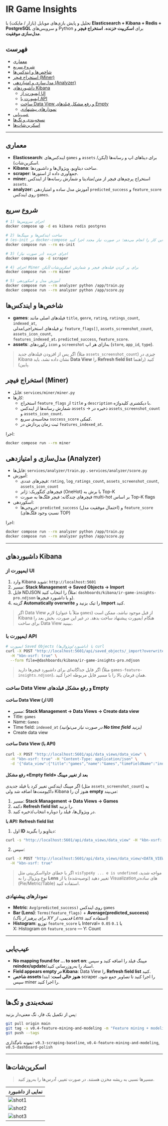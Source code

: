 <!-- ./README.md -->
# IR Game Insights

تحلیل و پایش بازی‌های موبایل (بازار / مایکت) با **Elasticsearch + Kibana + Redis + PostgreSQL** و سرویس‌های Python برای **اسکریپت خزنده**، **استخراج فیچر** و **مدل‌سازی موفقیت**.

## فهرست
- [معماری](#معماری)
- [شروع سریع](#شروع-سریع)
- [شاخص‌ها و ایندکس‌ها](#شاخصها-و-ایندکسها)
- [استخراج فیچر (Miner)](#استخراج-فیچر-miner)
- [مدل‌سازی و امتیازدهی (Analyzer)](#مدلسازی-و-امتیازدهی-analyzer)
- [داشبوردهای Kibana](#داشبوردهای-kibana)
  - [ایمپورت از UI](#ایمپورت-از-ui)
  - [ایمپورت با API](#ایمپورت-با-api)
  - [ساخت Data View و رفع مشکل فیلدهای Empty](#ساخت-data-view-و-رفع-مشکل-فیلدهای-empty)
  - [نمودارهای پیشنهادی](#نمودارهای-پیشنهادی)
- [عیب‌یابی](#عیبیابی)
- [نسخه‌بندی و تگ‌ها](#نسخهبندی-و-تگها)
- [اسکرین‌شات‌ها](#اسکرینشاتها)

---

## معماری
- **Elasticsearch**: ایندکس‌های `games` و `assets` برای دیتاهای اپ و رسانه‌ها (آیکن/اسکرین‌شات).  
- **Kibana**: ساخت دیتاوِیو، ویژوال‌ها و داشبوردها.  
- **scraper**: جمع‌آوری داده از استورها.  
- **miner**: استخراج پرچم‌های فیچر از متن/متادیتا و شمارش رسانه‌ها از ایندکس `assets`.  
- **analyzer**: آموزش مدل ساده و امتیازدهی `predicted_success` و `feature_score` روی ایندکس `games`.

## شروع سریع
```bash
# 1) اجرای سرویس‌ها
docker compose up -d es kibana redis postgres

# 2) ساخت ایندکس‌ها و مپینگ‌ها
# (es-init در docker-compose این کار را انجام می‌دهد؛ در صورت نیاز مجدد اجرا کنید)
docker compose run --rm es-init

# 3) اجرای خزنده (در صورت نیاز)
docker compose up -d scraper

# 4) اجرای Miner برای پر کردن فیلدهای فیچر و شمارش اسکرین‌شات/آیکن
docker compose run --rm miner

# 5) آموزش مدل و اسکوردهی
docker compose run --rm analyzer python /app/train.py
docker compose run --rm analyzer python /app/score.py
```

## شاخص‌ها و ایندکس‌ها
- **games**: فیلدهای اصلی مانند `title`, `genre`, `rating`, `ratings_count`, `indexed_at`,  
  و فیلدهای استخراجی/مدلی: `feature_flags[]`, `assets_screenshot_count`, `assets_icon_count`,  
  `features_indexed_at`، `predicted_success`, `feature_score`.
- **assets**: رکوردهای `icon` و `screenshot` به‌ازای هر اپ (`store`, `app_id`, `type`).

> اگر پس از افزودن فیلدهای جدید (مثلاً `assets_screenshot_count`) چیزی در Kibana نشان داده نشد،
> باید **Data View** را **Refresh field list** کنید (راهنما پایین).

## استخراج فیچر (Miner)
- فایل: `services/miner/miner.py`
- کارها:
  - استخراج `feature_flags` از `title` و `description` با دیکشنری کلیدواژه.
  - شمارش رسانه‌ها از ایندکس `assets` → ذخیره در `assets_screenshot_count` و `assets_icon_count`.
  - محاسبه‌ی سریع `success_score` کمکی.
  - ثبت زمان پردازش در `features_indexed_at`.

اجرا:
```bash
docker compose run --rm miner
```

## مدل‌سازی و امتیازدهی (Analyzer)
- فایل‌ها: `services/analyzer/train.py` ، `services/analyzer/score.py`
- آموزش:
  - فیچرهای عددی: `rating`, `log_ratings_count`, `assets_screenshot_count`, `assets_icon_count`
  - فیچرهای کتگوریک: ژانر (OneHot) با برش به Top-K
  - فیچرهای چندگانه: فیچر فلگ‌ها به صورت multi-hot بر اساس Top-K flags
- اسکوردهی:
  - خروجی‌ها: `predicted_success` (احتمال موفقیت مدل) و `feature_score` (نسبتِ وجود فلگ‌های TOP)

اجرا:
```bash
docker compose run --rm analyzer python /app/train.py
docker compose run --rm analyzer python /app/score.py
```

---

## داشبوردهای Kibana

### ایمپورت از UI
1. وارد Kibana شوید: `http://localhost:5601`
2. مسیر: **Stack Management → Saved Objects → Import**
3. فایل NDJSON را انتخاب کنید (مثلاً: `dashboards/kibana/ir-game-insights-pro.ndjson` و یا داشبورد فیچرها).
4. گزینه **Automatically overwrite** را تیک بزنید و **Import** کنید.

> اگر Data View لازم (مثلاً با عنوان `games`) از قبل موجود نباشد، ممکن است Kibana هنگام ایمپورت پیشنهاد ساخت بدهد.
> در غیر این صورت، بخش بعد را برای ساخت Data View ببینید.

### ایمپورت با API
```bash
# ایمپورت Saved Objects (داشبورد/ویژوال‌ها) با curl
curl -X POST "http://localhost:5601/api/saved_objects/_import?overwrite=true" \
  -H "kbn-xsrf: true" \
  --form file=@dashboards/kibana/ir-game-insights-pro.ndjson
```

> اگر فایل جداگانه‌ای برای داشبورد فیچرها دارید (مثلاً `games-feature-insights.ndjson`)،
> همان فرمان بالا را با مسیر فایل مربوطه اجرا کنید.

### ساخت Data View و رفع مشکل فیلدهای Empty

#### ساخت Data View (از UI)
- مسیر: **Stack Management → Data Views → Create data view**
- Title: `games`
- Name: `Games`
- Time field: `indexed_at`  *(در صورت نیاز می‌توانید **No time field** بزنید)*
- Create data view

#### ساخت Data View (با API)
```bash
curl -X POST "http://localhost:5601/api/data_views/data_view" \
  -H "kbn-xsrf: true" -H "Content-Type: application/json" \
  -d '{"data_view":{"title":"games","name":"Games","timeFieldName":"indexed_at"}}'
```

#### رفع مشکل «Empty field» بعد از تغییر مپینگ
اگر مپینگ ایندکس تغییر کرد یا فیلد جدیدی (مثل `assets_screenshot_count`) به داکیومنت‌ها اضافه شد
ولی Kibana هنوز آن را **empty** می‌بیند:
1. مسیر: **Stack Management → Data Views → Games**
2. دکمه **Refresh field list** را بزنید.
3. در ویژوال‌ها، فیلد را دوباره انتخاب/ذخیره کنید.

**با API: Refresh field list**
1) اول **ID** دیتاوِیو را بگیرید:
```bash
curl -s "http://localhost:5601/api/data_views/data_view" -H "kbn-xsrf: true" | jq .
```
2) سپس:
```bash
curl -X POST "http://localhost:5601/api/data_views/data_view/<DATA_VIEW_ID>/fields/refresh" \
  -H "kbn-xsrf: true"
```

> اگر با خطای جاوااسکریپتی مثل `visTypeXy ... e is undefined` مواجه شدید،
> نوع ویژوال را به **Lens** تغییر دهید (توصیه‌شده) یا از Visualization‌های ساده‌تر (Pie/Metric/Table) استفاده کنید.

### نمودارهای پیشنهادی
- **Metric**: `Avg(predicted_success)` روی ایندکس `games`
- **Bar (Lens)**: `Terms(feature_flags)` + **Average(predicted_success)**  
  *(برای پرهیز از باگ XY قدیمی، از Lens استفاده کنید)*
- **Histogram**: توزیع `feature_score` با Interval= `0.05` یا `0.1`  
  X: Histogram on `feature_score` — Y: Count

---

## عیب‌یابی
- **No mapping found for ... to sort on**: مپینگ فیلد را اضافه کنید و سپس **reindex/update**/اسناد را به‌روزرسانی کنید.  
- **Field appears empty در Kibana**: Data View را **Refresh field list** کنید.  
- **شاخص assets هنوز خالی است**: ابتدا scraper را اجرا کنید تا تصاویر جمع شود، سپس miner را اجرا کنید.

---

## نسخه‌بندی و تگ‌ها
پس از تکمیل یک فاز، تگ معنی‌دار بزنید:
```bash
git pull origin main
git tag -a v0.4-feature-mining-and-modeling -m "Feature mining + modeling (+ Kibana dashboards)"
git push --tags
```
نمونه نام‌گذاری: `v0.3-scraping-baseline`, `v0.4-feature-mining-and-modeling`, `v0.5-dashboard-polish`

---

## اسکرین‌شات‌ها

> مسیرها نسبی به ریشه مخزن هستند. در صورت تغییر، آدرس‌ها را به‌روز کنید.

| نمایی از داشبورد |
| --- |
| ![shot1](asserts/screenshots/shot1.bmp) |
| ![shot2](asserts/screenshots/shot2.bmp) |
| ![shot3](asserts/screenshots/shot3.bmp) |

